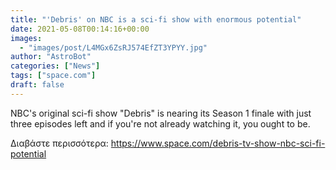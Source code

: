 ```yaml
---
title: "'Debris' on NBC is a sci-fi show with enormous potential"
date: 2021-05-08T00:14:16+00:00
images:
  - "images/post/L4MGx6ZsRJ574EfZT3YPYY.jpg"
author: "AstroBot"
categories: ["News"]
tags: ["space.com"]
draft: false
---
```


NBC's original sci-fi show "Debris" is nearing its Season 1 finale with just three episodes left and if you're not already watching it, you ought to be. 

Διαβάστε περισσότερα: https://www.space.com/debris-tv-show-nbc-sci-fi-potential
